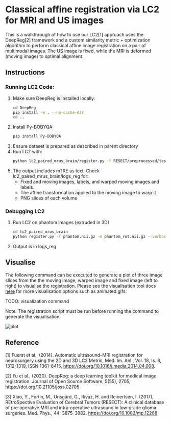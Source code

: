 # Classical affine registration via LC2 for MRI and US images

This is a walkthrough of how to use our LC2[1] approach uses the DeepReg[2] framework and a custom similarity metric + optimization algorithm to perform classical affine image registration on a pair of multimodal images. The US image is fixed, while the MRI is deformed (moving image) to optimal alignment.

## Instructions
### Running LC2 Code:
1) Make sure DeepReg is installed locally:
    ```bash
    cd DeepReg
    pip install -e . --no-cache-dir
    cd ..
    ```
2) Install Py-BOBYQA:
    ```bash
    pip install Py-BOBYQA
    ```
3) Ensure dataset is prepared as described in parent directory
4) Run LC2 with:
    ```bash
    python lc2_paired_mrus_brain/register.py -f RESECT/preprocessed/test/fixed_images/Case1.nii.gz -m RESECT/preprocessed/test/moving_images/Case1.nii.gz -lf RESECT/preprocessed/test/fixed_labels/Case1.nii.gz -lm RESECT/preprocessed/test/moving_labels/Case1.nii.gz -t RESECT/preprocessed/test/landmarks/Case1-MRI-breforeUS.tag -s 70 70 70 --verbose-bobyqa -g --max-iter 2000 -o case1_logs_reg
    ```
5) The output includes mTRE as text. Check lc2_paired_mrus_brain/logs_reg for:
    - Fixed and moving images, labels, and warped moving images and labels.
    - The affine transformation applied to the moving image to warp it
    - PNG slices of each volume

### Debugging LC2
1) Run LC2 on phantom images (extruded in 3D)
    ```bash
    cd lc2_paired_mrus_brain
    python register.py -f phantom.nii.gz -m phantom_rot.nii.gz --verbose-bobyqa --max-iter 10000 -s 64 64 21 -g -o phantom_reg
    ```
2) Output is in logs_reg

## Visualise

The following command can be executed to generate a plot of three image slices from the
the moving image, warped image and fixed image (left to right) to visualise the
registration. Please see the visualisation tool docs
[here](https://github.com/DeepRegNet/DeepReg/blob/main/docs/source/docs/visualisation_tool.md)
for more visualisation options such as animated gifs.

TODO: visualization command

[comment]: # (```bash)
[comment]: # (deepreg_vi -m 2 -i 'demos/lc2_paired_mrus_brain/logs_reg/Case1.nii.gz, demos/classical_ct_headneck_affine/logs_reg/warped_moving_image.nii.gz, demos/classical_ct_headneck_affine/logs_reg/fixed_image.nii.gz' --slice-inds '4,8,12' -s demos/classical_ct_headneck_affine/logs_reg)
[comment]: # (```)

Note: The registration script must be run before running the command to generate the
visualisation.

![plot](../assets/classical_ct_headneck_affine.png)


## Reference
[1] Fuerst et al., (2014). Automatic ultrasound–MRI registration for neurosurgery using the 2D and 3D LC2 Metric, Med. Im. Anl., Vol. 18, Is. 8, 1312-1319, ISSN 1361-8415, https://doi.org/10.1016/j.media.2014.04.008.


[2] Fu et al., (2020). DeepReg: a deep learning toolkit for medical image registration. Journal of Open Source Software, 5(55), 2705, https://doi.org/10.21105/joss.02705

[3] Xiao, Y., Fortin, M., Unsgård, G., Rivaz, H. and Reinertsen, I. (2017), REtroSpective Evaluation of Cerebral Tumors (RESECT): A clinical database of pre‐operative MRI and intra‐operative ultrasound in low‐grade glioma surgeries. Med. Phys., 44: 3875-3882. https://doi.org/10.1002/mp.12268